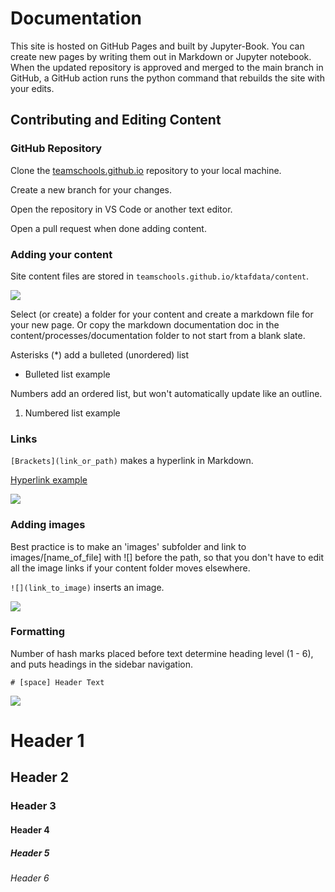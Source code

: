 # Documentation

This site is hosted on GitHub Pages and built by Jupyter-Book. You can create new pages by writing them out in Markdown or Jupyter notebook. When the updated repository is approved and merged to the main branch in GitHub, a GitHub action runs the python command that rebuilds the site with your edits.

## Contributing and Editing Content

### GitHub Repository

Clone the [teamschools.github.io](https://github.com/TEAMSchools/teamschools.github.io) repository to your local machine.

Create a new branch for your changes.

Open the repository in VS Code or another text editor.

Open a pull request when done adding content.

### Adding your content

Site content files are stored in ```teamschools.github.io/ktafdata/content```.
    
![](images/doc_1.png) 

Select (or create) a folder for your content and create a markdown file for your new page. Or copy the markdown documentation doc in the content/processes/documentation folder to not start from a blank slate.

Asterisks (*) add a bulleted (unordered) list

* Bulleted list example

Numbers add an ordered list, but won't automatically update like an outline.

1. Numbered list example

### Links

```[Brackets](link_or_path)``` makes a hyperlink in Markdown.

[Hyperlink example](https://www.youtube.com/watch?v=dQw4w9WgXcQ)

![](images/doc_4.png) 

### Adding images

Best practice is to make an 'images' subfolder and link to images/[name_of_file] with ![] before the path, so that you don't have to edit all the image links if your content folder moves elsewhere.

```![](link_to_image)``` inserts an image.

![](images/doc_3.png) 

### Formatting

Number of hash marks placed before text determine heading level (1 - 6), and puts headings in the sidebar navigation.

```# [space] Header Text```

![](images/doc_2.png) 

# Header 1
## Header 2
### Header 3
#### Header 4
##### Header 5
###### Header 6



